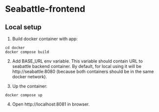 # Seabattle-frontend

## Local setup

1. Build docker container with app:

```commandline
cd docker
docker compose build
```

2. Add BASE_URL env variable. This variable should contain URL to seabattle backend container.
   By default, for local using it will be http://seabattle:8080 (because both containers should be
   in the same docker network).

3. Up the container:

```commandline
docker compose up
```

4. Open http://localhost:8081 in browser.
